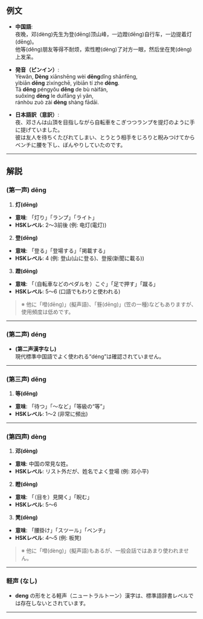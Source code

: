## 例文

* **中国語**:  
夜晚，邓(dèng)先生为登(dēng)顶山峰，一边蹬(dēng)自行车，一边提着灯(dēng)。  
他等(děng)朋友等得不耐烦，索性瞪(dèng)了对方一眼，然后坐在凳(dèng)上发呆。

* **発音（ピンイン）**:  
Yèwǎn, **Dèng** xiānshēng wèi **dēng**dǐng shānfēng,  
yìbiān **dēng** zìxíngchē, yìbiān tí zhe **dēng**.  
Tā **děng** péngyǒu **děng** de bù nàifán,  
suǒxìng **dèng** le duìfāng yì yǎn,  
ránhòu zuò zài **dèng** shàng fādāi.  

* **日本語訳（意訳）**:  
夜、邓さんは山頂を目指しながら自転車をこぎつつランプを提灯のように手に提げていました。  
彼は友人を待ちくたびれてしまい、とうとう相手をじろりと睨みつけてからベンチに腰を下し、ぼんやりしていたのです。  

---

## 解説

### (第一声) dēng
1. **灯(dēng)**  
- **意味**: 「灯り」「ランプ」「ライト」  
- **HSKレベル**: 2〜3前後 (例: 电灯(電灯))  

2. **登(dēng)**  
- **意味**: 「登る」「登場する」「掲載する」  
- **HSKレベル**: 4 (例: 登山(山に登る)、登报(新聞に載る))

3. **蹬(dēng)**  
- **意味**: 「（自転車などのペダルを）こぐ」「足で押す」「蹴る」  
- **HSKレベル**: 5〜6 (口語でもわりと使われる)

> ※ 他に「噔(dēng)」(擬声語)、「簦(dēng)」(笠の一種)などもありますが、使用頻度は低めです。

---

### (第二声) déng
- **(第二声漢字なし)**  
現代標準中国語でよく使われる“déng”は確認されていません。

---

### (第三声) děng
1. **等(děng)**  
- **意味**: 「待つ」「〜など」「等級の“等”」  
- **HSKレベル**: 1〜2 (非常に頻出)

---

### (第四声) dèng
1. **邓(dèng)**  
- **意味**: 中国の常見な姓。  
- **HSKレベル**: リスト外だが、姓名でよく登場 (例: 邓小平)

2. **瞪(dèng)**  
- **意味**: 「（目を）見開く」「睨む」  
- **HSKレベル**: 5〜6

3. **凳(dèng)**  
- **意味**: 「腰掛け」「スツール」「ベンチ」  
- **HSKレベル**: 4〜5 (例: 板凳)

> ※ 他に「噔(dèng)」(擬声語)もあるが、一般会話ではあまり使われません。

---

### 軽声 (なし)
- **deng** の形をとる軽声（ニュートラルトーン）漢字は、標準語辞書レベルでは存在しないとされています。

---

